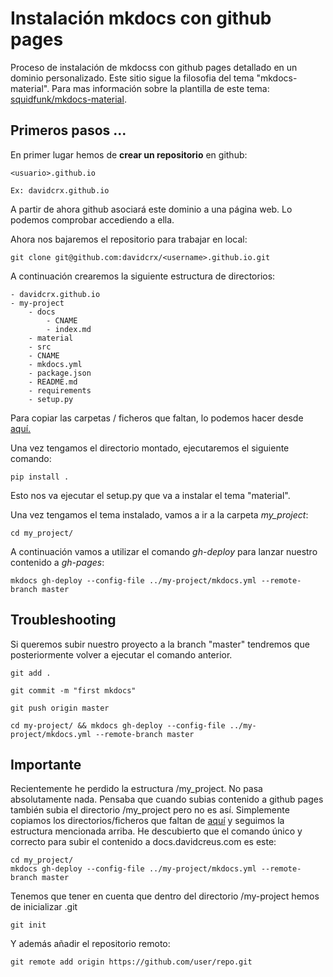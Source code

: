 # Instalación mkdocs con github pages

Proceso de instalación de mkdocss con github pages detallado en un dominio personalizado. 
Este sitio sigue la filosofia del tema "mkdocs-material". Para mas información sobre la plantilla
de este tema: [squidfunk/mkdocs-material](https://github.com/squidfunk/mkdocs-material). 

## Primeros pasos ...

En primer lugar hemos de **crear un repositorio** en github:

    <usuario>.github.io

    Ex: davidcrx.github.io

A partir de ahora github asociará este dominio a una página web. Lo podemos comprobar accediendo a ella.

Ahora nos bajaremos el repositorio para trabajar en local:

    git clone git@github.com:davidcrx/<username>.github.io.git

A continuación crearemos la siguiente estructura de directorios:

    - davidcrx.github.io
    - my-project
        - docs
            - CNAME
            - index.md
        - material
        - src
        - CNAME
        - mkdocs.yml
        - package.json
        - README.md
        - requirements
        - setup.py

Para copiar las carpetas / ficheros que faltan, lo podemos hacer desde [aquí.](https://github.com/squidfunk/mkdocs-material)

Una vez tengamos el directorio montado, ejecutaremos el siguiente comando:

    pip install .

Esto nos va ejecutar el setup.py que va a instalar el tema "material".

Una vez tengamos el tema instalado, vamos a ir a la carpeta *my_project*:

    cd my_project/

A continuación vamos a utilizar el comando *gh-deploy* para lanzar nuestro contenido a *gh-pages*:

    mkdocs gh-deploy --config-file ../my-project/mkdocs.yml --remote-branch master

## Troubleshooting

Si queremos subir nuestro proyecto a la branch "master" tendremos que posteriormente volver a ejecutar el comando anterior.

    git add .

    git commit -m "first mkdocs"

    git push origin master

    cd my-project/ && mkdocs gh-deploy --config-file ../my-project/mkdocs.yml --remote-branch master

## Importante

Recientemente he perdido la estructura /my_project. No pasa absolutamente nada.
Pensaba que cuando subias contenido a github pages también subia el directorio /my_project pero no es así.
Simplemente copiamos los directorios/ficheros que faltan de [aquí](https://github.com/squidfunk/mkdocs-material) y seguimos la estructura mencionada arriba.
He descubierto que el comando único y correcto para subir el contenido a docs.davidcreus.com es este:

    cd my_project/
    mkdocs gh-deploy --config-file ../my-project/mkdocs.yml --remote-branch master

Tenemos que tener en cuenta que dentro del directorio /my-project hemos de inicializar .git

    git init

Y además añadir el repositorio remoto:

    git remote add origin https://github.com/user/repo.git
